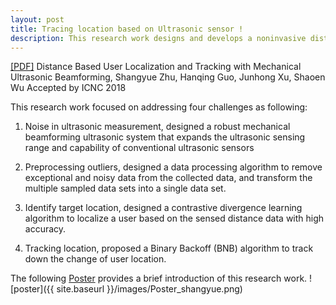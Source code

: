 ```yaml
---
layout: post
title: Tracing location based on Ultrasonic sensor ! 
description: This research work designs and develops a noninvasive distance based user localization and tracking solution, DiLT, for smart systems. DiLT consists of a mechanical ultrasonic beam-forming design for omni-space sensing, a contrastive divergence learning to localize a user and a binary back-off algorithm to track the motion of the user. The research purpose is tracing the residents’ location in the smart home. 
---
```


<span><a href="{{ site.baseurl }}/images/sensor.pdf">[PDF]</a> Distance Based User Localization and Tracking with Mechanical Ultrasonic Beamforming,</span>
<span class="t3authors">Shangyue Zhu, Hanqing Guo, Junhong Xu, Shaoen Wu</span>
<span class="t3pulishtime">Accepted by ICNC 2018</span>

This research work focused on addressing four challenges as following:

1. <span class="t3pulishtime">Noise in ultrasonic measurement,</span> designed a robust mechanical beamforming ultrasonic system that expands the ultrasonic sensing range and capability of conventional ultrasonic sensors

2. <span class="t3pulishtime">Preprocessing outliers,</span> designed a data processing algorithm to remove exceptional and noisy data from the collected data, and transform the multiple sampled data sets into a single data set.

3. <span class="t3pulishtime">Identify target location,</span> designed a contrastive divergence learning algorithm to localize a user based on the sensed distance data with high accuracy.

4. <span class="t3pulishtime">Tracking location,</span> proposed a Binary Backoff (BNB) algorithm to track down the change of user location.

The following <a href="{{ site.baseurl }}/images/Poster_shangyue.pdf">Poster</a> provides a brief introduction of this research work. 
![poster]({{ site.baseurl }}/images/Poster_shangyue.png)


